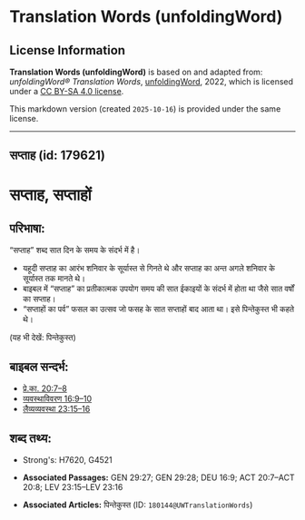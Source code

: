 # Translation Words (unfoldingWord)

## License Information

**Translation Words (unfoldingWord)** is based on and adapted from: _unfoldingWord® Translation Words_, [unfoldingWord](https://unfoldingword.org/utw), 2022, which is licensed under a [CC BY-SA 4.0 license](https://creativecommons.org/licenses/by-sa/4.0/legalcode.en).

This markdown version (created `2025-10-16`) is provided under the same license.



--------------------------------

## सप्ताह (id: 179621)

सप्ताह, सप्ताहों
================

परिभाषा:
--------

“सप्ताह” शब्द सात दिन के समय के संदर्भ में है।

* यहूदी सप्ताह का आरंभ शनिवार के सूर्यास्त से गिनते थे और सप्ताह का अन्त अगले शनिवार के सूर्यास्त तक मानते थे।
* बाइबल में “सप्ताह” का प्रतीकात्मक उपयोग समय की सात ईकाइयों के संदर्भ में होता था जैसे सात वर्षों का सप्ताह।
* “सप्ताहों का पर्व” फसल का उत्सव जो फसह के सात सप्ताहों बाद आता था। इसे पिन्तेकुस्त भी कहते थे।

(यह भी देखें: पिन्तेकुस्त)

बाइबल सन्दर्भ:
--------------

* [प्रे.का. 20:7–8](https://ref.ly/Acts20:7-Acts20:8)
* [व्यवस्थाविवरण 16:9–10](https://ref.ly/Deut16:9-Deut16:10)
* [लैव्यव्यवस्था 23:15–16](https://ref.ly/Lev23:15-Lev23:16)

शब्द तथ्य:
----------

* Strong's: H7620, G4521

* **Associated Passages:** GEN 29:27; GEN 29:28; DEU 16:9; ACT 20:7–ACT 20:8; LEV 23:15–LEV 23:16
* **Associated Articles:** पिन्तेकुस्त (ID: `180144@UWTranslationWords`)


